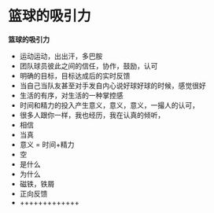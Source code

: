# 篮球的吸引力



**篮球的吸引力**

* 运动运动，出出汗，多巴胺
* 团队球员彼此之间的信任，协作，鼓励，认可
* 明确的目标，目标达成后的实时反馈
* 当自己当队友甚至对手发自内心说好球好球的时候，感觉很好
* 生活的有序，对生活的一种掌控感
* 时间和精力的投入产生意义，意义，意义，一撮人的认可，
* 很多人跟你一样，我也经历，我在认真的倾听，
* 相信
* 当真
* 意义 = 时间+精力 
* 空
* 是什么
* 为什么
* 磁铁，铁屑
* 正向反馈
* +++++++++++++

